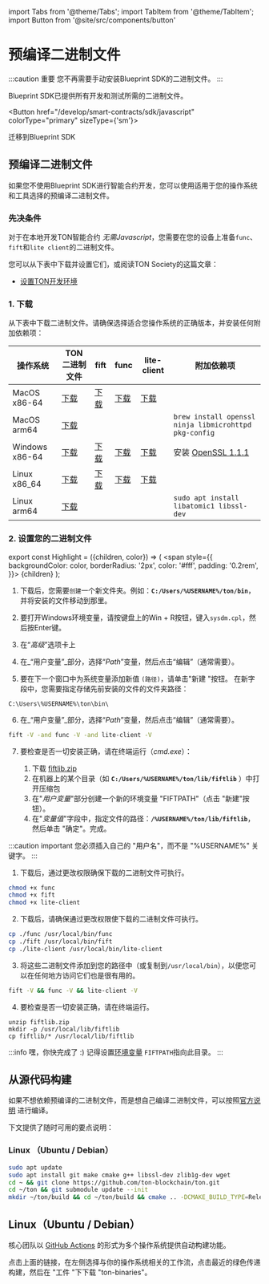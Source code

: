 import Tabs from '@theme/Tabs';
import TabItem from '@theme/TabItem';
import Button from '@site/src/components/button'

# 预编译二进制文件

:::caution 重要
您不再需要手动安装Blueprint SDK的二进制文件。
:::

Blueprint SDK已提供所有开发和测试所需的二进制文件。

<Button href="/develop/smart-contracts/sdk/javascript"
colorType="primary" sizeType={'sm'}>

迁移到Blueprint SDK

</Button>

## 预编译二进制文件

如果您不使用Blueprint SDK进行智能合约开发，您可以使用适用于您的操作系统和工具选择的预编译二进制文件。

### 先决条件

对于在本地开发TON智能合约 *无需Javascript*，您需要在您的设备上准备`func`、`fift`和`lite client`的二进制文件。

您可以从下表中下载并设置它们，或阅读TON Society的这篇文章：

- [设置TON开发环境](https://blog.ton.org/setting-up-a-ton-development-environment)

### 1. 下载

从下表中下载二进制文件。请确保选择适合您操作系统的正确版本，并安装任何附加依赖项：

| 操作系统                               | TON二进制文件                                                                                  | fift                                                                                   | func                                                                                   | lite-client                                                                                   | 附加依赖项                                                                                                   |
| ---------------------------------- | ----------------------------------------------------------------------------------------- | -------------------------------------------------------------------------------------- | -------------------------------------------------------------------------------------- | --------------------------------------------------------------------------------------------- | ------------------------------------------------------------------------------------------------------- |
| MacOS x86-64                       | [下载](https://github.com/ton-blockchain/ton/releases/latest/download/ton-mac-x86-64.zip)   | [下载](https://github.com/ton-blockchain/ton/releases/latest/download/fift-mac-x86-64)   | [下载](https://github.com/ton-blockchain/ton/releases/latest/download/func-mac-x86-64)   | [下载](https://github.com/ton-blockchain/ton/releases/latest/download/lite-client-mac-x86-64)   |                                                                                                         |
| MacOS arm64                        | [下载](https://github.com/ton-blockchain/ton/releases/latest/download/ton-mac-arm64.zip)    |                                                                                        |                                                                                        |                                                                                               | `brew install openssl ninja libmicrohttpd pkg-config`                                                   |
| Windows x86-64                     | [下载](https://github.com/ton-blockchain/ton/releases/latest/download/ton-win-x86-64.zip)   | [下载](https://github.com/ton-blockchain/ton/releases/latest/download/fift.exe)          | [下载](https://github.com/ton-blockchain/ton/releases/latest/download/func.exe)          | [下载](https://github.com/ton-blockchain/ton/releases/latest/download/lite-client.exe)          | 安装 [OpenSSL 1.1.1](/ton-binaries/windows/Win64OpenSSL_Light-1_1_1q.msi) |
| Linux  x86_64 | [下载](https://github.com/ton-blockchain/ton/releases/latest/download/ton-linux-x86_64.zip) | [下载](https://github.com/ton-blockchain/ton/releases/latest/download/fift-linux-x86_64) | [下载](https://github.com/ton-blockchain/ton/releases/latest/download/func-linux-x86_64) | [下载](https://github.com/ton-blockchain/ton/releases/latest/download/lite-client-linux-x86_64) |                                                                                                         |
| Linux  arm64                       | [下载](https://github.com/ton-blockchain/ton/releases/latest/download/ton-linux-arm64.zip)  |                                                                                        |                                                                                        |                                                                                               | `sudo apt install libatomic1 libssl-dev`                                                                |

### 2. 设置您的二进制文件

export const Highlight = ({children, color}) => (
<span
style={{
backgroundColor: color,
borderRadius: '2px',
color: '#fff',
padding: '0.2rem',
}}>
{children} </span>
);

<Tabs groupId="operating-systems">
  <TabItem value="win" label="Windows">

1. 下载后，您需要`创建`一个新文件夹。例如：**`C:/Users/%USERNAME%/ton/bin`**，并将安装的文件移动到那里。

2. 要打开Windows环境变量，请按键盘上的<Highlight color="#1877F2">Win + R</Highlight>按钮，键入`sysdm.cpl`，然后按Enter键。

3. 在“*高级*”选项卡上

4. 在_“用户变量”_部分，选择“*Path*”变量，然后点击<Highlight color="#1877F2">“编辑”</Highlight>（通常需要）。

5. 要在下一个窗口中为系统变量添加新值 `(路径)`，请单击<Highlight color="#1877F2">"新建 "</Highlight>按钮。
   在新字段中，您需要指定存储先前安装的文件的文件夹路径：

```
C:\Users\%USERNAME%\ton\bin\
```

6. 在_“用户变量”_部分，选择“*Path*”变量，然后点击<Highlight color="#1877F2">“编辑”</Highlight>（通常需要）。

```bash
fift -V -and func -V -and lite-client -V
```

7. 要检查是否一切安装正确，请在终端运行（*cmd.exe*）：

   1. 下载 [fiftlib.zip](/ton-binaries/windows/fiftlib.zip)
   2. 在机器上的某个目录（如 **`C:/Users/%USERNAME%/ton/lib/fiftlib`** ）中打开压缩包
   3. 在"*用户变量*"部分创建一个新的环境变量 "FIFTPATH"（点击 "<Highlight color="#1877F2">新建</Highlight>"按钮）。
   4. 在"*变量值*"字段中，指定文件的路径：**`/%USERNAME%/ton/lib/fiftlib`**，然后单击 "<Highlight color="#1877F2">确定</Highlight>"。完成。

:::caution important
您必须插入自己的 "用户名"，而不是 "%USERNAME%" 关键字。
:::

</TabItem>
<TabItem value="mac" label="Linux / MacOS">

1. 下载后，通过更改权限确保下载的二进制文件可执行。

```bash
chmod +x func
chmod +x fift
chmod +x lite-client
```

2. 下载后，请确保通过更改权限使下载的二进制文件可执行。

```bash
cp ./func /usr/local/bin/func
cp ./fift /usr/local/bin/fift
cp ./lite-client /usr/local/bin/lite-client
```

3. 将这些二进制文件添加到您的路径中（或复制到`/usr/local/bin`），以便您可以在任何地方访问它们也是很有用的。

```bash
fift -V && func -V && lite-client -V
```

4. 要检查是否一切安装正确，请在终端运行。

```
unzip fiftlib.zip
mkdir -p /usr/local/lib/fiftlib
cp fiftlib/* /usr/local/lib/fiftlib
```

:::info 嘿，你快完成了 :)
记得设置[环境变量](https://stackoverflow.com/questions/14637979/how-to-permanently-set-path-on-linux-unix) `FIFTPATH`指向此目录。
:::

  </TabItem>
</Tabs>

## 从源代码构建

如果不想依赖预编译的二进制文件，而是想自己编译二进制文件，可以按照[官方说明](/v3/guidelines/smart-contracts/howto/compile/compilation-instructions) 进行编译。

下文提供了随时可用的要点说明：

### Linux （Ubuntu / Debian）

```bash
sudo apt update
sudo apt install git make cmake g++ libssl-dev zlib1g-dev wget
cd ~ && git clone https://github.com/ton-blockchain/ton.git
cd ~/ton && git submodule update --init
mkdir ~/ton/build && cd ~/ton/build && cmake .. -DCMAKE_BUILD_TYPE=Release && make -j 4
```

## Linux（Ubuntu / Debian）

核心团队以 [GitHub Actions](https://github.com/ton-blockchain/ton/releases/latest) 的形式为多个操作系统提供自动构建功能。

点击上面的链接，在左侧选择与你的操作系统相关的工作流，点击最近的绿色传递构建，然后在 "工件 "下下载 "ton-binaries"。
